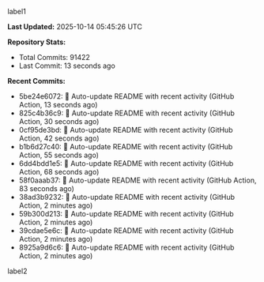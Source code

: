 
label1 
<!-- ACTIVITY_START -->
**Last Updated:** 2025-10-14 05:45:26 UTC

**Repository Stats:**
- Total Commits: 91422
- Last Commit: 13 seconds ago

**Recent Commits:**
- 5be24e6072: 🤖 Auto-update README with recent activity (GitHub Action, 13 seconds ago)
- 825c4b36c9: 🤖 Auto-update README with recent activity (GitHub Action, 30 seconds ago)
- 0cf95de3bd: 🤖 Auto-update README with recent activity (GitHub Action, 42 seconds ago)
- b1b6d27c40: 🤖 Auto-update README with recent activity (GitHub Action, 55 seconds ago)
- 6dd4bdd1e5: 🤖 Auto-update README with recent activity (GitHub Action, 68 seconds ago)
- 58f0aaab37: 🤖 Auto-update README with recent activity (GitHub Action, 83 seconds ago)
- 38ad3b9232: 🤖 Auto-update README with recent activity (GitHub Action, 2 minutes ago)
- 59b300d213: 🤖 Auto-update README with recent activity (GitHub Action, 2 minutes ago)
- 39cdae5e6c: 🤖 Auto-update README with recent activity (GitHub Action, 2 minutes ago)
- 8925a9d6c6: 🤖 Auto-update README with recent activity (GitHub Action, 2 minutes ago)
<!-- ACTIVITY_END -->

label2
